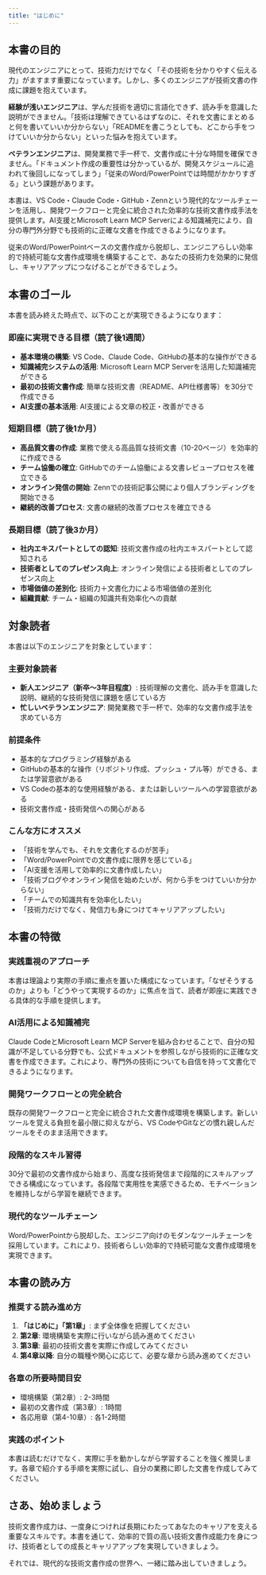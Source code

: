 ```yaml
---
title: "はじめに"
---
```


## 本書の目的

現代のエンジニアにとって、技術力だけでなく「その技術を分かりやすく伝える力」がますます重要になっています。しかし、多くのエンジニアが技術文書の作成に課題を抱えています。

**経験が浅いエンジニア**は、学んだ技術を適切に言語化できず、読み手を意識した説明ができません。「技術は理解できているはずなのに、それを文書にまとめると何を書いていいか分からない」「READMEを書こうとしても、どこから手をつけていいか分からない」といった悩みを抱えています。

**ベテランエンジニア**は、開発業務で手一杯で、文書作成に十分な時間を確保できません。「ドキュメント作成の重要性は分かっているが、開発スケジュールに追われて後回しになってしまう」「従来のWord/PowerPointでは時間がかかりすぎる」という課題があります。

本書は、VS Code・Claude Code・GitHub・Zennという現代的なツールチェーンを活用し、開発ワークフローと完全に統合された効率的な技術文書作成手法を提供します。AI支援とMicrosoft Learn MCP Serverによる知識補完により、自分の専門外分野でも技術的に正確な文書を作成できるようになります。

従来のWord/PowerPointベースの文書作成から脱却し、エンジニアらしい効率的で持続可能な文書作成環境を構築することで、あなたの技術力を効果的に発信し、キャリアアップにつなげることができるでしょう。

## 本書のゴール

本書を読み終えた時点で、以下のことが実現できるようになります：

### 即座に実現できる目標（読了後1週間）

- **基本環境の構築**: VS Code、Claude Code、GitHubの基本的な操作ができる
- **知識補完システムの活用**: Microsoft Learn MCP Serverを活用した知識補完ができる
- **最初の技術文書作成**: 簡単な技術文書（README、API仕様書等）を30分で作成できる
- **AI支援の基本活用**: AI支援による文章の校正・改善ができる

### 短期目標（読了後1か月）

- **高品質文書の作成**: 業務で使える高品質な技術文書（10-20ページ）を効率的に作成できる
- **チーム協働の確立**: GitHubでのチーム協働による文書レビュープロセスを確立できる
- **オンライン発信の開始**: Zennでの技術記事公開により個人ブランディングを開始できる
- **継続的改善プロセス**: 文書の継続的改善プロセスを確立できる

### 長期目標（読了後3か月）

- **社内エキスパートとしての認知**: 技術文書作成の社内エキスパートとして認知される
- **技術者としてのプレゼンス向上**: オンライン発信による技術者としてのプレゼンス向上
- **市場価値の差別化**: 技術力＋文書化力による市場価値の差別化
- **組織貢献**: チーム・組織の知識共有効率化への貢献

## 対象読者

本書は以下のエンジニアを対象としています：

### 主要対象読者

- **新人エンジニア（新卒～3年目程度）**: 技術理解の文書化、読み手を意識した説明、継続的な技術発信に課題を感じている方
- **忙しいベテランエンジニア**: 開発業務で手一杯で、効率的な文書作成手法を求めている方

### 前提条件

- 基本的なプログラミング経験がある
- GitHubの基本的な操作（リポジトリ作成、プッシュ・プル等）ができる、または学習意欲がある
- VS Codeの基本的な使用経験がある、または新しいツールへの学習意欲がある
- 技術文書作成・技術発信への関心がある

### こんな方にオススメ

- 「技術を学んでも、それを文書化するのが苦手」
- 「Word/PowerPointでの文書作成に限界を感じている」
- 「AI支援を活用して効率的に文書作成したい」
- 「技術ブログやオンライン発信を始めたいが、何から手をつけていいか分からない」
- 「チームでの知識共有を効率化したい」
- 「技術力だけでなく、発信力も身につけてキャリアアップしたい」

## 本書の特徴

### 実践重視のアプローチ

本書は理論より実際の手順に重点を置いた構成になっています。「なぜそうするのか」よりも「どうやって実現するのか」に焦点を当て、読者が即座に実践できる具体的な手順を提供します。

### AI活用による知識補完

Claude CodeとMicrosoft Learn MCP Serverを組み合わせることで、自分の知識が不足している分野でも、公式ドキュメントを参照しながら技術的に正確な文書を作成できます。これにより、専門外の技術についても自信を持って文書化できるようになります。

### 開発ワークフローとの完全統合

既存の開発ワークフローと完全に統合された文書作成環境を構築します。新しいツールを覚える負担を最小限に抑えながら、VS CodeやGitなどの慣れ親しんだツールをそのまま活用できます。

### 段階的なスキル習得

30分で最初の文書作成から始まり、高度な技術発信まで段階的にスキルアップできる構成になっています。各段階で実用性を実感できるため、モチベーションを維持しながら学習を継続できます。

### 現代的なツールチェーン

Word/PowerPointから脱却した、エンジニア向けのモダンなツールチェーンを採用しています。これにより、技術者らしい効率的で持続可能な文書作成環境を実現できます。

## 本書の読み方

### 推奨する読み進め方

1. **「はじめに」「第1章」**: まず全体像を把握してください
2. **第2章**: 環境構築を実際に行いながら読み進めてください
3. **第3章**: 最初の技術文書を実際に作成してみてください
4. **第4章以降**: 自分の職種や関心に応じて、必要な章から読み進めてください

### 各章の所要時間目安

- 環境構築（第2章）: 2-3時間
- 最初の文書作成（第3章）: 1時間
- 各応用章（第4-10章）: 各1-2時間

### 実践のポイント

本書は読むだけでなく、実際に手を動かしながら学習することを強く推奨します。各章で紹介する手順を実際に試し、自分の業務に即した文書を作成してみてください。

## さあ、始めましょう

技術文書作成力は、一度身につければ長期にわたってあなたのキャリアを支える重要なスキルです。本書を通じて、効率的で質の高い技術文書作成能力を身につけ、技術者としての成長とキャリアアップを実現していきましょう。

それでは、現代的な技術文書作成の世界へ、一緒に踏み出していきましょう。